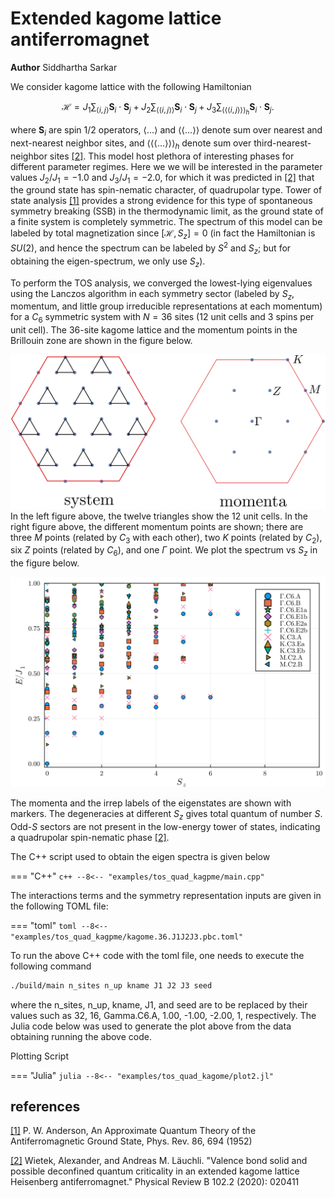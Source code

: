 # Extended kagome lattice antiferromagnet

**Author** Siddhartha Sarkar

We consider kagome lattice with the following Hamiltonian

$$
\mathcal{H} = J_1\sum_{\langle i,j\rangle} \boldsymbol{S}_i \cdot \boldsymbol{S}_j+J_2\sum_{\langle \langle i,j\rangle\rangle} \boldsymbol{S}_i \cdot \boldsymbol{S}_j+J_3\sum_{\langle \langle\langle i,j\rangle\rangle\rangle_h} \boldsymbol{S}_i \cdot \boldsymbol{S}_j.
$$

where $\boldsymbol{S}_i$ are spin $1/2$ operators, $\langle \dots \rangle$ and $\langle\langle \dots \rangle\rangle$ denote sum over nearest and next-nearest neighbor sites, and $\langle \langle\langle\dots\rangle\rangle\rangle_h$ denote sum over third-nearest-neighbor sites [[2]](#2). This model host plethora of interesting phases for different parameter regimes. Here we we will be interested in the parameter values $J_2/J_1 =-1.0$ and $J_3/J_1=-2.0$, for which it was predicted in [[2]](#2) that the ground state has spin-nematic character, of quadrupolar type. Tower of state analysis [[1]](#1) provides a strong evidence for this type of spontaneous symmetry breaking (SSB) in the thermodynamic limit, as the ground state of a finite system is completely symmetric. The spectrum of this model can be labeled by total magnetization since $[\mathcal{H},S_z]=0$ (in fact the Hamiltonian is $SU(2)$, and hence the spectrum can be labeled by $S^2$ and $S_z$; but for obtaining the eigen-spectrum, we only use $S_z$).

To perform the TOS analysis, we converged the lowest-lying eigenvalues using the Lanczos algorithm in each symmetry sector (labeled by $S_z$, momentum, and little group irreducible representations at each momentum) for a $C_6$ symmetric system with $N=36$ sites ($12$ unit cells and $3$ spins per unit cell). The $36$-site kagome lattice and the momentum points in the Brillouin zone are shown in the figure below.

![Image title](../img/kagome-system.png)
In the left figure above, the twelve triangles show the 12 unit cells. In the right figure above, the different momentum points are shown; there are three $M$ points (related by $C_3$ with each other), two $K$ points (related by $C_2$), six $Z$ points (related by $C_6$), and one $\Gamma$ point. We plot the spectrum vs $S_z$ in the figure below.

![Image title](../img/outfile.kagome.36.J1.1.00.J2.-1.00.J3.-2.00.seed.1-n.png)

The momenta and the irrep labels of the eigenstates are shown with markers. The degeneracies at different $S_z$ gives total quantum of number $S$. Odd-$S$ sectors are not present in the low-energy tower of states, indicating a quadrupolar spin-nematic phase [[2]](#2).

The C++ script used to obtain the eigen spectra is given below

=== "C++"
	```c++
	--8<-- "examples/tos_quad_kagpme/main.cpp"
	```

The interactions terms and the symmetry representation inputs are given in the following TOML file:

=== "toml"
	```toml
	--8<-- "examples/tos_quad_kagpme/kagome.36.J1J2J3.pbc.toml"
	```

To run the above C++ code with the toml file, one needs to execute the following command 

``` bash
./build/main n_sites n_up kname J1 J2 J3 seed
```
where the n_sites, n_up, kname, J1, and seed are to be replaced by their values such as 32, 16, Gamma.C6.A, 1.00, -1.00, -2.00, 1, respectively. The Julia code below was used to generate the plot above from the data obtaining running the above code.
	
Plotting Script

=== "Julia"
	```julia
	--8<-- "examples/tos_quad_kagome/plot2.jl"
	```



## references
<a id="1" href="https://journals.aps.org/pr/abstract/10.1103/PhysRev.86.694">[1]</a>
P. W. Anderson, An Approximate Quantum Theory of the Antiferromagnetic Ground State, Phys. Rev. 86, 694 (1952)

<a id="2" href="https://journals.aps.org/prb/abstract/10.1103/PhysRevB.102.020411">[2]</a>
Wietek, Alexander, and Andreas M. Läuchli. "Valence bond solid and possible deconfined quantum criticality in an extended kagome lattice Heisenberg antiferromagnet." Physical Review B 102.2 (2020): 020411
